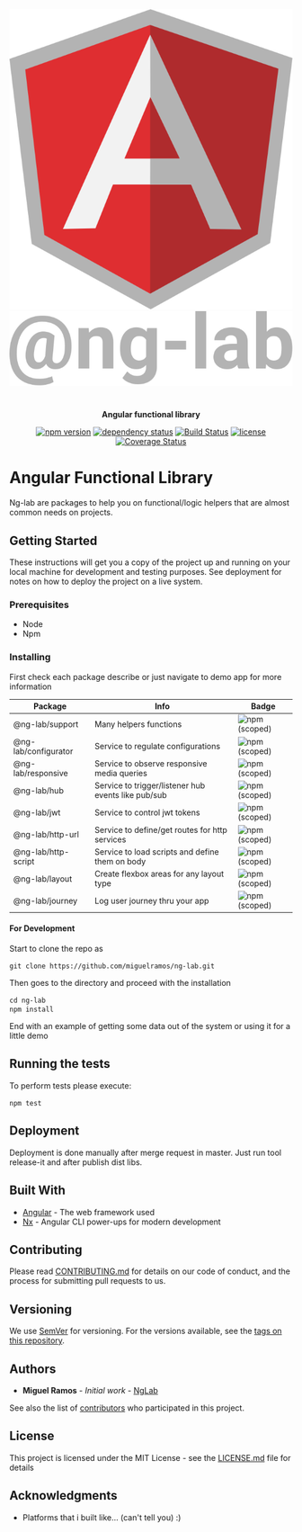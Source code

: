 <div align="center">
  <img src="./apps/ng-lab-demo/src/assets/ng-logo.svg"><br/>
  <img src="./apps/ng-lab-demo/src/assets/lab-logo.svg">

#

**Angular functional library**

[![npm version](https://img.shields.io/npm/v/@ng-lab/support.svg?maxAge=3600&style=flat)](https://www.npmjs.com/package/ng-lab)
[![dependency status](https://img.shields.io/david/miguelramos/ng-lab.svg?maxAge=3600&style=flat)](https://david-dm.org/miguelramos/ng-lab)
[![Build Status](https://travis-ci.com/miguelramos/ng-lab.svg?branch=master)](https://travis-ci.com/miguelramos/ng-lab)
[![license](https://img.shields.io/npm/l/ng-lab.svg?maxAge=3600&style=flat)](https://github.com/miguelramos/ng-lab/LICENSE)
[![Coverage Status](https://coveralls.io/repos/github/miguelramos/ng-lab/badge.svg?branch=master)](https://coveralls.io/github/miguelramos/ng-lab?branch=master)

</div>

# Angular Functional Library

Ng-lab are packages to help you on functional/logic helpers that are almost common needs on projects.

## Getting Started

These instructions will get you a copy of the project up and running on your local machine for development and testing purposes. See deployment for notes on how to deploy the project on a live system.

### Prerequisites

- Node
- Npm

### Installing

First check each package describe or just navigate to demo app for more information

| Package              | Info                                                | Badge                                                                                         |
| -------------------- | --------------------------------------------------- | --------------------------------------------------------------------------------------------- |
| @ng-lab/support      | Many helpers functions                              | ![npm (scoped)](https://img.shields.io/npm/v/@ng-lab/support.svg?color=green&style=flat)      |
| @ng-lab/configurator | Service to regulate configurations                  | ![npm (scoped)](https://img.shields.io/npm/v/@ng-lab/configurator.svg?color=green&style=flat) |
| @ng-lab/responsive   | Service to observe responsive media queries         | ![npm (scoped)](https://img.shields.io/npm/v/@ng-lab/responsive.svg?color=green&style=flat)   |
| @ng-lab/hub          | Service to trigger/listener hub events like pub/sub | ![npm (scoped)](https://img.shields.io/npm/v/@ng-lab/hub.svg?color=green&style=flat)          |
| @ng-lab/jwt          | Service to control jwt tokens                       | ![npm (scoped)](https://img.shields.io/npm/v/@ng-lab/jwt.svg?color=green&style=flat)          |
| @ng-lab/http-url     | Service to define/get routes for http services      | ![npm (scoped)](https://img.shields.io/npm/v/@ng-lab/http-url.svg?color=green&style=flat)     |
| @ng-lab/http-script  | Service to load scripts and define them on body     | ![npm (scoped)](https://img.shields.io/npm/v/@ng-lab/http-script.svg?color=green&style=flat)  |
| @ng-lab/layout       | Create flexbox areas for any layout type            | ![npm (scoped)](https://img.shields.io/npm/v/@ng-lab/layout.svg?color=green&style=flat)       |
| @ng-lab/journey      | Log user journey thru your app                      | ![npm (scoped)](https://img.shields.io/npm/v/@ng-lab/journey.svg?color=green&style=flat)      |

#### For Development

Start to clone the repo as

```
git clone https://github.com/miguelramos/ng-lab.git
```

Then goes to the directory and proceed with the installation

```
cd ng-lab
npm install
```

End with an example of getting some data out of the system or using it for a little demo

## Running the tests

To perform tests please execute:

```
npm test
```

## Deployment

Deployment is done manually after merge request in master. Just run tool release-it and after publish dist libs.

## Built With

- [Angular](https://angular.io/) - The web framework used
- [Nx](https://nx.dev) - Angular CLI power-ups for modern development

## Contributing

Please read [CONTRIBUTING.md](https://gist.github.com/PurpleBooth/b24679402957c63ec426) for details on our code of conduct, and the process for submitting pull requests to us.

## Versioning

We use [SemVer](http://semver.org/) for versioning. For the versions available, see the [tags on this repository](https://github.com/miguelramos/ng-lab/tags).

## Authors

- **Miguel Ramos** - _Initial work_ - [NgLab](https://github.com/miguelramos/ng-lab)

See also the list of [contributors](https://github.com/miguelramos/ng-lab/contributors) who participated in this project.

## License

This project is licensed under the MIT License - see the [LICENSE.md](LICENSE.md) file for details

## Acknowledgments

- Platforms that i built like... (can't tell you) :)
